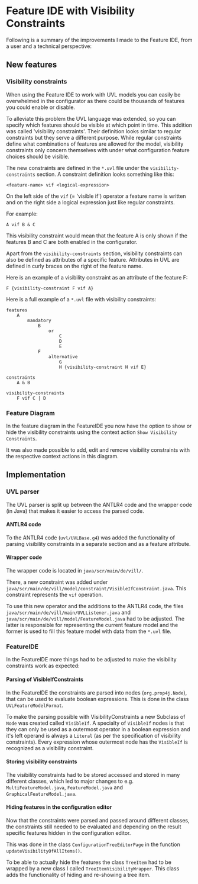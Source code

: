 # Feature IDE with Visibility Constraints

Following is a summary of the improvements I made to the Feature IDE, from a
user and a technical perspective:

## New features

### Visibility constraints

When using the Feature IDE to work with UVL models you can easily be overwhelmed
in the configurator as there could be thousands of features you could enable or
disable.

To alleviate this problem the UVL language was extended, so you can specify
which features should be visible at which point in time. This addition was
called 'visibility constraints'. Their definition looks similar to regular
constraints but they serve a different purpose. While regular constraints define
what combinations of features are allowed for the model, visibility constraints
only concern themselves with under what configuration feature choices should be
visible.

The new constraints are defined in the `*.uvl` file under the
`visibility-constraints` section. A constraint definition looks something
like this:

~~~
<feature-name> vif <logical-expression>
~~~

On the left side of the `vif` (= 'visible if') operator a feature name is
written and on the right side a logical expression just like regular
constraints.

For example:

~~~
A vif B & C
~~~

This visibility constraint would mean that the feature A is only shown if the
features B and C are both enabled in the configurator.

Apart from the `visibility-constraints` section, visibility constraints can also
be defined as attributes of a specific feature. Attributes in UVL are defined
in curly braces on the right of the feature name.

Here is an example of a visibility constraint as an attribute of the feature F:

~~~
F {visibility-constraint F vif A}
~~~

Here is a full example of a `*.uvl` file with visibility constraints:

~~~
features
    A
        mandatory
            B
                or
                    C
                    D
                    E
            F
                alternative
                    G
                    H {visibility-constraint H vif E}

constraints
    A & B

visibility-constraints
    F vif C | D
~~~

### Feature Diagram

In the feature diagram in the FeatureIDE you now have the option to show or hide
the visibility constraints using the context action `Show Visibility
Constraints`.

It was also made possible to add, edit and remove visibility constraints with
the respective context actions in this diagram.

## Implementation

### UVL parser

The UVL parser is split up between the ANTLR4 code and the wrapper code (in
Java) that makes it easier to access the parsed code.

#### ANTLR4 code

To the ANTLR4 code (`uvl/UVLBase.g4`) was added the functionality of parsing
visibility constraints in a separate section and as a feature attribute.

#### Wrapper code

The wrapper code is located in `java/scr/main/de/vill/`.

There, a new constraint was added under
`java/scr/main/de/vill/model/constraint/VisibleIfConstraint.java`. This
constraint represents the `vif` operation.

To use this new operator and the additions to the ANTLR4 code, the
files `java/scr/main/de/vill/main/UVLListener.java` and
`java/scr/main/de/vill/model/FeatureModel.java` had to be adjusted. The latter
is responsible for representing the current feature model and the former is used
to fill this feature model with data from the `*.uvl` file.

### FeatureIDE

In the FeatureIDE more things had to be adjusted to make the visibility
constraints work as expected:

#### Parsing of VisibleIfConstraints

In the FeatureIDE the constraints are parsed into nodes
(`org.prop4j.Node`), that can be used to evaluate boolean expressions. This
is done in the class `UVLFeatureModelFormat`.

To make the parsing possible with VisibilityConstraints a new Subclass of `Node`
was created called `VisibleIf`. A specialty of `VisibleIf` nodes is that they
can only be used as a outermost operator in a boolean expression and it's left
operand is always a `Literal` (as per the specification of visibility
constraints). Every expression whose outermost node has the `VisibleIf` is
recognized as a visibility constraint.

#### Storing visibility constraints

The visibility constraints had to be stored accessed and stored in many
different classes, which led to major changes to e.g. `MultiFeatureModel.java`,
`FeatureModel.java` and `GraphicalFeatureModel.java`.

#### Hiding features in the configuration editor

Now that the constraints were parsed and passed around different classes, the
constraints still needed to be evaluated and depending on the result specific
features hidden in the configuration editor.

This was done in the class `ConfigurationTreeEditorPage` in the function
`updateVisibilityOfAllItems()`.

To be able to actually hide the features the class `TreeItem` had to be wrapped
by a new class I called `TreeItemVisibilityWrapper`. This class adds the
functionality of hiding and re-showing a tree item.

